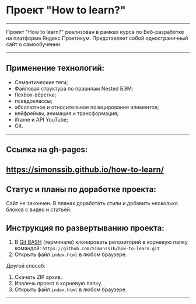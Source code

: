 # Проект "How to learn?"
------
Проект "How to learn?" реализован в рамках курса по Веб-разработке на платформе Яндекс.Практикум. Представляет собой одностраничный сайт о самообучении.

------

## Применение технологий:
* Семантические теги;
* Файловая структура по правилам Nested БЭМ;
* flexbox-вёрстка;
* псевдоклассы;
* абсолютное и относительное позицирование элементов;
* кейфреймы, анимация и трансформация;
* iframe и API YouTube;
* Git.
------
## Ссылка на gh-pages:
https://simonssib.github.io/how-to-learn/
------
## Статус и планы по доработке проекта:
Сайт не закончен. В планах доработать стили и добавить несколько блоков с видео и статьёй.

## Инструкция по развертыванию проекта:
1. В [Git BASH](https://gitforwindows.org/) (терминале) клонировать репозиторий в корневую папку командой: `https://github.com/Simonssib/how-to-learn.git`
2. Открыть файл `index.html` в любом браузере.

Другой способ:
1. Скачать ZIP архив.
2. Извлечь проект в корневую папку.
3. Открыть файл `index.html` в любом браузере.
------
